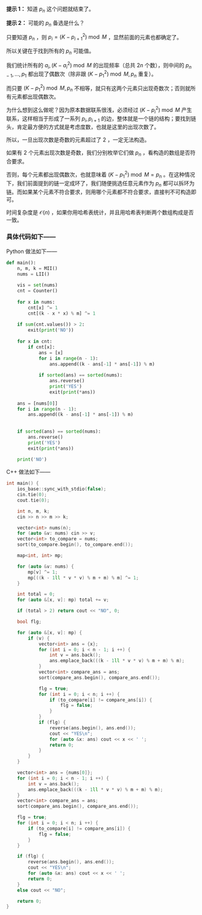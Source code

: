 **提示 1：** 知道 $p_n$ 这个问题就结束了。

**提示 2：** 可能的 $p_n$ 备选是什么？

只要知道 $p_n$ ，则 $p_i=(K-p_{i+1}^2)\bmod M$ ，显然前面的元素也都确定了。

所以关键在于找到所有的 $p_n$ 可能值。

我们统计所有的 $a_i,(K-a_i^2)\bmod M$ 的出现频率（总共 $2n$ 个数），则中间的 $p_{n-1},\dots,p_1$ 都出现了偶数次（除非跟 $(K-p_1^2)\bmod M,p_n$ 重复）。

而只要 $(K-p_1^2)\bmod M,p_n$ 不相等，就只有这两个元素只出现奇数次；否则就所有元素都出现偶数次。

为什么想到这么做呢？因为原本数据联系很浅，必须经过 $(K-p_i^2)\bmod M$ 产生联系，这样相当于形成了一系列 $p_i,p_{i+1}$ 的边，整体就是一个链的结构；要找到链头，肯定最方便的方式就是考虑度数，也就是这里的出现次数了。

所以，一旦出现次数是奇数的元素超过了 $2$ ，一定无法构造。

如果有 $2$ 个元素出现次数是奇数，我们分别枚举它们做 $p_n$ ，看构造的数组是否符合要求。

否则，每个元素都出现偶数次，也就意味着 $(K-p_1^2)\bmod M=p_n$ 。在这种情况下，我们前面提到的链一定成环了，我们随便挑选任意元素作为 $p_n$ 都可以拆环为链。而如果某个元素不符合要求，则用哪个元素都不符合要求，直接判不可构造即可。

时间复杂度是 $\mathcal{O}(n)$ ，如果你用哈希表统计，并且用哈希表判断两个数组构成是否一致。

### 具体代码如下——

Python 做法如下——

```Python []
def main(): 
    n, m, k = MII()
    nums = LII()
    
    vis = set(nums)
    cnt = Counter()
    
    for x in nums:
        cnt[x] ^= 1
        cnt[(k - x * x) % m] ^= 1
    
    if sum(cnt.values()) > 2:
        exit(print('NO'))
    
    for x in cnt:
        if cnt[x]:
            ans = [x]
            for i in range(n - 1):
                ans.append((k - ans[-1] * ans[-1]) % m)
            
            if sorted(ans) == sorted(nums):
                ans.reverse()
                print('YES')
                exit(print(*ans))
    
    ans = [nums[0]]
    for i in range(n - 1):
        ans.append((k - ans[-1] * ans[-1]) % m)
    
    
    if sorted(ans) == sorted(nums):
        ans.reverse()
        print('YES')
        exit(print(*ans))
    
    print('NO')
```

C++ 做法如下——

```cpp []
int main() {
	ios_base::sync_with_stdio(false);
	cin.tie(0);
	cout.tie(0);

	int n, m, k;
	cin >> n >> m >> k;

	vector<int> nums(n);
	for (auto &v: nums) cin >> v;
	vector<int> to_compare = nums;
	sort(to_compare.begin(), to_compare.end());

	map<int, int> mp;

	for (auto &v: nums) {
		mp[v] ^= 1;
		mp[((k - 1ll * v * v) % m + m) % m] ^= 1;
	}

	int total = 0;
	for (auto &[x, v]: mp) total += v;

	if (total > 2) return cout << "NO", 0;

	bool flg;

	for (auto &[x, v]: mp) {
		if (v) {
			vector<int> ans = {x};
			for (int i = 0; i < n - 1; i ++) {
				int v = ans.back();
				ans.emplace_back(((k - 1ll * v * v) % m + m) % m);
			}
			vector<int> compare_ans = ans;
			sort(compare_ans.begin(), compare_ans.end());

			flg = true;
			for (int i = 0; i < n; i ++) {
				if (to_compare[i] != compare_ans[i]) {
					flg = false;
				}
			}
			if (flg) {
				reverse(ans.begin(), ans.end());
				cout << "YES\n";
				for (auto &x: ans) cout << x << ' ';
				return 0;
			}
		}
	}

	vector<int> ans = {nums[0]};
	for (int i = 0; i < n - 1; i ++) {
		int v = ans.back();
		ans.emplace_back(((k - 1ll * v * v) % m + m) % m);
	}
	vector<int> compare_ans = ans;
	sort(compare_ans.begin(), compare_ans.end());

	flg = true;
	for (int i = 0; i < n; i ++) {
		if (to_compare[i] != compare_ans[i]) {
			flg = false;
		}
	}

	if (flg) {
		reverse(ans.begin(), ans.end());
		cout << "YES\n";
		for (auto &x: ans) cout << x << ' ';
		return 0;
	}
	else cout << "NO";

	return 0;
}
```